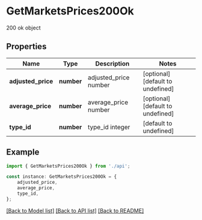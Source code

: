 # GetMarketsPrices200Ok

200 ok object

## Properties

Name | Type | Description | Notes
------------ | ------------- | ------------- | -------------
**adjusted_price** | **number** | adjusted_price number | [optional] [default to undefined]
**average_price** | **number** | average_price number | [optional] [default to undefined]
**type_id** | **number** | type_id integer | [default to undefined]

## Example

```typescript
import { GetMarketsPrices200Ok } from './api';

const instance: GetMarketsPrices200Ok = {
    adjusted_price,
    average_price,
    type_id,
};
```

[[Back to Model list]](../README.md#documentation-for-models) [[Back to API list]](../README.md#documentation-for-api-endpoints) [[Back to README]](../README.md)
